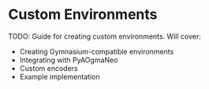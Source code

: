 # Custom Environments

TODO: Guide for creating custom environments. Will cover:
- Creating Gymnasium-compatible environments
- Integrating with PyAOgmaNeo
- Custom encoders
- Example implementation
